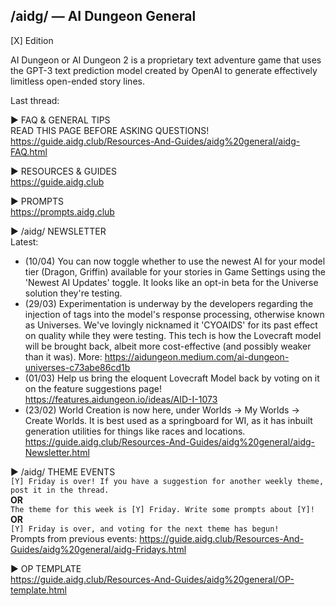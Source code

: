 ## /aidg/ — AI Dungeon General
[X] Edition

AI Dungeon or AI Dungeon 2 is a proprietary text adventure game that uses the GPT-3 text prediction model created by OpenAI to generate effectively limitless open-ended story lines.

Last thread: 

▶ FAQ & GENERAL TIPS\
READ THIS PAGE BEFORE ASKING QUESTIONS!\
<https://guide.aidg.club/Resources-And-Guides/aidg%20general/aidg-FAQ.html>

▶ RESOURCES & GUIDES\
<https://guide.aidg.club>

▶ PROMPTS\
<https://prompts.aidg.club>

▶ /aidg/ NEWSLETTER\
Latest:
- (10/04) You can now toggle whether to use the newest AI for your model tier (Dragon, Griffin) available for your stories in Game Settings using the 'Newest AI Updates' toggle. It looks like an opt-in beta for the Universe solution they're testing.
- (29/03) Experimentation is underway by the developers regarding the injection of tags into the model's response processing, otherwise known as Universes. We've lovingly nicknamed it 'CYOAIDS' for its past effect on quality while they were testing. This tech is how the Lovecraft model will be brought back, albeit more cost-effective (and possibly weaker than it was). More: https://aidungeon.medium.com/ai-dungeon-universes-c73abe86cd1b
- (01/03) Help us bring the eloquent Lovecraft Model back by voting on it on the feature suggestions page! https://features.aidungeon.io/ideas/AID-I-1073
- (23/02) World Creation is now here, under Worlds -> My Worlds -> Create Worlds. It is best used as a springboard for WI, as it has inbuilt generation utilities for things like races and locations.
<https://guide.aidg.club/Resources-And-Guides/aidg%20general/aidg-Newsletter.html>

▶ /aidg/ THEME EVENTS\
`[Y] Friday is over! If you have a suggestion for another weekly theme, post it in the thread.`\
**OR**\
`The theme for this week is [Y] Friday. Write some prompts about [Y]!`\
**OR**\
`[Y] Friday is over, and voting for the next theme has begun!`\
Prompts from previous events: <https://guide.aidg.club/Resources-And-Guides/aidg%20general/aidg-Fridays.html>

▶ OP TEMPLATE\
<https://guide.aidg.club/Resources-And-Guides/aidg%20general/OP-template.html>
